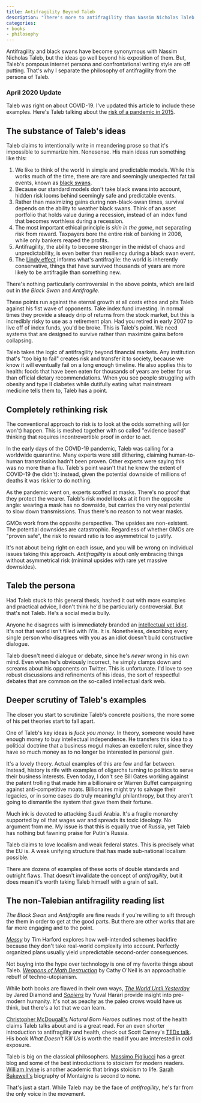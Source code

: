 ```yaml
--- 
title: Antifragility Beyond Taleb
description: "There's more to antifragility than Nassim Nicholas Taleb. Other authors make the same points with more clarity and without the hubris."
categories: 
- books
- philosophy
--- 
```


Antifragility and black swans have become synonymous with Nassim Nicholas Taleb, but the ideas go well beyond his exposition of them. But, Taleb's pompous internet persona and confrontational writing style are off putting. That's why I separate the philosophy of antifragility from the persona of Taleb.  

<aside>
<h3>April 2020 Update</h3>
<p>Taleb was right on about COVID-19. I've updated this article to include these examples. Here's Taleb talking about the <a href="https://www.youtube.com/watch?v=DDdBTaLjGIo">risk of a pandemic in 2015</a>.</p>
</aside>

## The substance of Taleb's ideas

Taleb claims to intentionally write in meandering prose so that it's impossible to summarize him. Nonesense. His main ideas run something like this: 

1. We like to think of the world in simple and predictable models. While this works much of the time, there are rare and seemingly unexpected fat tail events, known as [black swans](https://en.wikipedia.org/wiki/Black_swan_theory "Wikipedia").  
2. Because our standard models don't take black swans into account, hidden risk looms behind seemingly safe and predictable events.
3. Rather than maximizing gains during non-black-swan times, survival depends on the ability to weather black swans. Think of an asset portfolio that holds value during a recession, instead of an index fund that becomes worthless during a recession. 
4. The most important ethical principle is *skin in the game*, not separating risk from reward. Taxpayers bore the entire risk of banking in 2008, while only bankers reaped the profits.  
5. Antifragility, the ability to become stronger in the midst of chaos and unpredictability, is even better than resiliency during a black swan event. 
6. The [Lindy effect](https://en.wikipedia.org/wiki/Lindy_effect "Wikipedia") informs what's antifragile: the world is inherently conservative, things that have survived thousands of years are more likely to be antifragile than something new.

There's nothing particularly controversial in the above points, which are laid out in *the Black Swan* and *Antifragile*. 

These points run against the eternal growth at all costs ethos and pits Taleb against his fist wave of opponents. Take index fund investing. In normal times they provide a steady drip of returns from the stock market, but this is incredibly risky to use as a retirement plan. Had you retired in early 2007 to live off of index funds, you'd be broke. This is Taleb's point. We need systems that are designed to survive rather than maximize gains before collapsing.

Taleb takes the logic of antifragility beyond financial markets. Any institution that's "too big to fail" creates risk and transfer it to society, because we know it will eventually fail on a long enough timeline. He also applies this to health: foods that have been eaten for thousands of years are better for us than official dietary recommendations. When you see people struggling with obesity and type II diabetes while dutifully eating what mainstream medicine tells them to, Taleb has a point.

## Completely rethinking risk 

The conventional approach to risk is to look at the odds something will (or won't) happen. This is meshed together with so called "evidence based" thinking that requires incontrovertible proof in order to act. 

In the early days of the COVID-19 pandemic, Taleb was calling for a worldwide quarantine. Many experts were still dithering, claiming human-to-human transmission hadn't been proven. Other experts were saying this was no more than a flu. Taleb's point wasn't that he knew the extent of COVID-19 (he didn't): instead, given the potential downside of millions of deaths it was riskier to do nothing. 

As the pandemic went on, experts scoffed at masks. There's no proof that they protect the wearer. Taleb's risk model looks at it from the opposite angle: wearing a mask has no downside, but carries the very real potential to slow down transmissions. Thus there's no reason to not wear masks. 

GMOs work from the opposite perspective. The upsides are non-existent. The potential downsides are catastrophic. Regardless of whether GMOs are "proven safe", the risk to reward ratio is too asymmetrical to justify. 

It's not about being right on each issue, and you will be wrong on individual issues taking this approach. *Antifragility* is about only embracing things without asymmetrical risk (minimal upsides with rare yet massive downsides). 

## Taleb the persona 

Had Taleb stuck to this general thesis, hashed it out with more examples and practical advice, I don't think he'd be particularly controversial. But that's not Taleb. He's a social media bully. 

Anyone he disagrees with is immediately branded an [intellectual yet idiot](https://medium.com/incerto/the-intellectual-yet-idiot-13211e2d0577 "Medium"). It's not that world isn't filled with IYIs. It is. Nonetheless, describing every single person who disagrees with you as an idiot doesn't build constructive dialogue. 

Taleb doesn't need dialogue or debate, since he's *never* wrong in his own mind. Even when he's obviously incorrect, he simply clamps down and screams about his opponents on Twitter. This is unfortunate. I'd love to see robust discussions and refinements of his ideas, the sort of respectful debates that are common on the so-called intellectual dark web. 

## Deeper scrutiny of Taleb's examples

The closer you start to scrutinize Taleb's concrete positions, the more some of his pet theories start to fall apart. 

One of Taleb's key ideas is *fuck you money*. In theory, someone would have enough money to buy intellectual independence. He transfers this idea to a political doctrine that a business mogul makes an excellent ruler, since they have so much money as to no longer be interested in personal gain. 

It's a lovely theory. Actual examples of this are few and far between. Instead, history is rife with examples of oligarchs turning to politics to serve their business interests. Even today, I don't see Bill Gates working against the patent trolling that made him a billionaire or Warren Buffet campaigning against anti-competitive moats. Billionaires might try to salvage their legacies, or in some cases do truly meaningful philanthropy, but they aren't going to dismantle the system that gave them their fortune. 

Much ink is devoted to attacking Saudi Arabia. It's a fragile monarchy supported by oil that wages war and spreads its toxic ideology. No argument from me. My issue is that this is equally true of Russia, yet Taleb has nothing but fawning praise for Putin's Russia. 

Taleb claims to love localism and weak federal states. This is precisely what the EU is. A weak unifying structure that has made sub-national localism possible. 

There are dozens of examples of these sorts of double standards and outright flaws. That doesn't invalidate the concept of *antifragility*, but it does mean it's worth taking Taleb himself with a grain of salt. 

## The non-Talebian antifragility reading list

*The Black Swan* and *Antifragile* are fine reads if you're willing to sift through the them in order to get at the good parts. But there are other works that are far more engaging and to the point. 

[*Messy*](https://www.youtube.com/watch?v=HvoYwoCI7Mk "YouTube") by Tim Harford explores how well-intended schemes backfire because they don't take real-world complexity into account. Perfectly organized plans usually yield unpredictable second-order consequences. 

Not buying into the hype over technology is one of my favorite things about Taleb. [*Weapons of Math Destruction*](https://en.wikipedia.org/wiki/Weapons_of_Math_Destruction "Wikipedia") by Cathy O'Neil is an approachable rebuff of techno-utopianism. 

While both books are flawed in their own ways, [*The World Until Yesterday* ](https://en.wikipedia.org/wiki/The_World_Until_Yesterday "Wikipedia") by Jared Diamond and [*Sapiens*](https://en.wikipedia.org/wiki/Sapiens:_A_Brief_History_of_Humankind "Wikipedia") by Yuval Harari provide insight into pre-modern humanity. It's not as peachy as the paleo crows would have us think, but there's a lot that we can learn. 

[Christopher McDougall's](https://en.wikipedia.org/wiki/Christopher_McDougall "Wikipedia") *Natural Born Heroes* outlines most of the health claims Taleb talks about and is a great read. For an even shorter introduction to antifragility and health, check out Scott Carney's [TEDx talk](https://www.youtube.com/watch?v=lIm6H37-tbs "YouTube"). His book *What Doesn't Kill Us* is worth the read if you are interested in cold exposure. 

Taleb is big on the classical philosophers. [Massimo Pigliucci](https://massimopigliucci.com) has a great blog and some of the best introductions to stoicism for modern readers. [William Irvine](https://www.williambirvine.com) is another academic that brings stoicism to life. [Sarah Bakewell's](https://en.wikipedia.org/wiki/Sarah_Bakewell "Wikipedia") biography of Montaigne is second to none. 

That's just a start. While Taleb may be the face of *antifragility*, he's far from the only voice in the movement.  